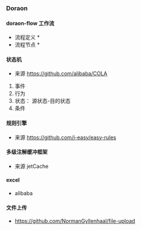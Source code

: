 ### Doraon

#### doraon-flow 工作流

- 流程定义
  * 
- 流程节点
  * 


#### 状态机

- 来源 https://github.com/alibaba/COLA

1. 事件
2. 行为
3. 状态： 源状态-目的状态
4. 条件

#### 规则引擎

- 来源 https://github.com/j-easy/easy-rules


#### 多级注解缓冲框架

- 来源 jetCache

#### excel

- alibaba

#### 文件上传
- https://github.com/NormanGyllenhaal/file-upload
